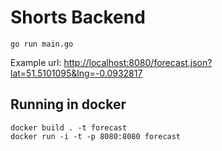 # Shorts Backend

```
go run main.go
```

Example url: [http://localhost:8080/forecast.json?lat=51.5101095&lng=-0.0932817](http://localhost:8080/forecast.json?lat=51.5101095&lng=-0.0932817)


## Running in docker

```
docker build . -t forecast
docker run -i -t -p 8080:8080 forecast
```
